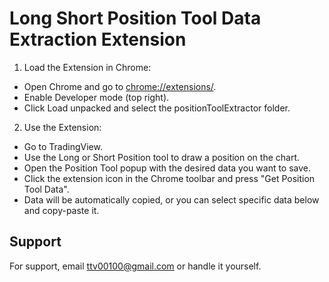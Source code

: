 # Long Short Position Tool Data Extraction Extension

1. Load the Extension in Chrome:
* Open Chrome and go to [chrome://extensions/](chrome://extensions/).
* Enable Developer mode (top right).
* Click Load unpacked and select the positionToolExtractor folder.

2. Use the Extension:
* Go to TradingView.
* Use the Long or Short Position tool to draw a position on the chart.
* Open the Position Tool popup with the desired data you want to save.
* Click the extension icon in the Chrome toolbar and press "Get Position Tool Data".
* Data will be automatically copied, or you can select specific data below and copy-paste it.

## Support

For support, email ttv00100@gmail.com or handle it yourself.
